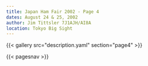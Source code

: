 ```yaml
---
title: Japan Ham Fair 2002 - Page 4
dates: August 24 & 25, 2002
author: Jim Tittsler 7J1AJH/AI8A
location: Tokyo Big Sight
---
```


{{< gallery src="description.yaml" section="page4" >}}

{{< pagesnav >}}

